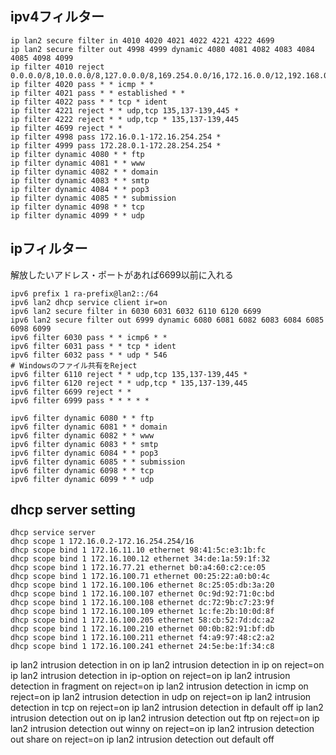 
## ipv4フィルター
```shell
ip lan2 secure filter in 4010 4020 4021 4022 4221 4222 4699
ip lan2 secure filter out 4998 4999 dynamic 4080 4081 4082 4083 4084 4085 4098 4099
ip filter 4010 reject 0.0.0.0/8,10.0.0.0/8,127.0.0.0/8,169.254.0.0/16,172.16.0.0/12,192.168.0.0/16
ip filter 4020 pass * * icmp * *
ip filter 4021 pass * * established * *
ip filter 4022 pass * * tcp * ident
ip filter 4221 reject * * udp,tcp 135,137-139,445 *
ip filter 4222 reject * * udp,tcp * 135,137-139,445
ip filter 4699 reject * *
ip filter 4998 pass 172.16.0.1-172.16.254.254 *
ip filter 4999 pass 172.28.0.1-172.28.254.254 *
ip filter dynamic 4080 * * ftp
ip filter dynamic 4081 * * www
ip filter dynamic 4082 * * domain
ip filter dynamic 4083 * * smtp
ip filter dynamic 4084 * * pop3
ip filter dynamic 4085 * * submission
ip filter dynamic 4098 * * tcp
ip filter dynamic 4099 * * udp
```

## ipフィルター
解放したいアドレス・ポートがあれば6699以前に入れる
```shell
ipv6 prefix 1 ra-prefix@lan2::/64
ipv6 lan2 dhcp service client ir=on 
ipv6 lan2 secure filter in 6030 6031 6032 6110 6120 6699
ipv6 lan2 secure filter out 6999 dynamic 6080 6081 6082 6083 6084 6085 6098 6099
ipv6 filter 6030 pass * * icmp6 * *
ipv6 filter 6031 pass * * tcp * ident
ipv6 filter 6032 pass * * udp * 546
# Windowsのファイル共有をReject
ipv6 filter 6110 reject * * udp,tcp 135,137-139,445 *
ipv6 filter 6120 reject * * udp,tcp * 135,137-139,445
ipv6 filter 6699 reject * *
ipv6 filter 6999 pass * * * * *

ipv6 filter dynamic 6080 * * ftp
ipv6 filter dynamic 6081 * * domain
ipv6 filter dynamic 6082 * * www
ipv6 filter dynamic 6083 * * smtp
ipv6 filter dynamic 6084 * * pop3
ipv6 filter dynamic 6085 * * submission
ipv6 filter dynamic 6098 * * tcp
ipv6 filter dynamic 6099 * * udp
```

## dhcp server setting
```shell
dhcp service server
dhcp scope 1 172.16.0.2-172.16.254.254/16
dhcp scope bind 1 172.16.11.10 ethernet 98:41:5c:e3:1b:fc
dhcp scope bind 1 172.16.100.12 ethernet 34:de:1a:59:1f:32
dhcp scope bind 1 172.16.77.21 ethernet b0:a4:60:c2:ce:05
dhcp scope bind 1 172.16.100.71 ethernet 00:25:22:a0:b0:4c
dhcp scope bind 1 172.16.100.106 ethernet 8c:25:05:db:3a:20
dhcp scope bind 1 172.16.100.107 ethernet 0c:9d:92:71:0c:bd
dhcp scope bind 1 172.16.100.108 ethernet dc:72:9b:c7:23:9f
dhcp scope bind 1 172.16.100.109 ethernet 1c:fe:2b:10:0d:8f
dhcp scope bind 1 172.16.100.205 ethernet 58:cb:52:7d:dc:a2
dhcp scope bind 1 172.16.100.210 ethernet 00:0b:82:91:bf:db
dhcp scope bind 1 172.16.100.211 ethernet f4:a9:97:48:c2:a2
dhcp scope bind 1 172.16.100.241 ethernet 24:5e:be:1f:34:c8
```

ip lan2 intrusion detection in on
ip lan2 intrusion detection in ip on reject=on
ip lan2 intrusion detection in ip-option on reject=on
ip lan2 intrusion detection in fragment on reject=on
ip lan2 intrusion detection in icmp on reject=on
ip lan2 intrusion detection in udp on reject=on
ip lan2 intrusion detection in tcp on reject=on
ip lan2 intrusion detection in default off
ip lan2 intrusion detection out on
ip lan2 intrusion detection out ftp on reject=on
ip lan2 intrusion detection out winny on reject=on
ip lan2 intrusion detection out share on reject=on
ip lan2 intrusion detection out default off
